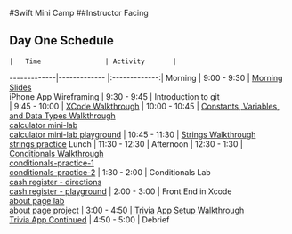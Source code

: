 #Swift Mini Camp
##Instructor Facing
<br>
## Day One Schedule
 	|	Time        		| Activity       |
   -------------|-------------       |:-------------:|
    Morning	            |   9:00 - 9:30        | [Morning Slides](https://docs.google.com/a/upperlinecode.com/presentation/d/1KkqzxB72PW-mL4N35C5eqF9CGI-WnXi-SASKDqgBRZU/edit?usp=sharing) <br> iPhone App Wireframing
		            |   9:30 - 9:45    	   | Introduction to git	     
 		            |   9:45 - 10:00  	   | [XCode Walkthrough](https://github.com/upperlinecode/swift-mini-camp-instructor/blob/master/xcode-setup.md)
 		            |   10:00 - 10:45	   | [Constants, Variables, and Data Types Walkthrough](https://github.com/upperlinecode/swift-mini-camp-instructor/blob/master/intro-constants-variables.md) <br> [calculator mini-lab](https://github.com/upperlinecode/intro-to-swift/blob/master/day-1/lab-calculator.md) <br> [calculator mini-lab playground](https://github.com/upperlinecode/intro-to-swift/tree/master/day-1/CalculatorLab.playground)
	                    |  	10:45 - 11:30	   | [Strings Walkthrough](https://github.com/upperlinecode/swift-mini-camp-instructor/blob/master/intro-string-methods.md) <br> [strings practice](https://github.com/upperlinecode/intro-to-swift/blob/master/day-1/strings-practice.md)
Lunch 		            |   11:30 - 12:30      |
Afternoon                   |   12:30 - 1:30       | [Conditionals Walkthrough](https://github.com/upperlinecode/swift-mini-camp-instructor/blob/master/conditionals-intro.md)<br> [conditionals-practice-1](https://github.com/upperlinecode/intro-to-swift/tree/master/day-1/ConditionalsPractice1.playground)<br> [conditionals-practice-2](https://github.com/upperlinecode/intro-to-swift/tree/master/day-1/ConditionalsPractice2.playground)
		            |   1:30 - 2:00        | Conditionals Lab <br> [cash register - directions](https://github.com/upperlinecode/intro-to-swift/blob/master/day-1/lab-cash-register.md)<br>[cash register - playground](https://github.com/upperlinecode/intro-to-swift/tree/master/day-1/CashRegister.playground)
		            |   2:00 - 3:00        | Front End in Xcode <br> [about page lab](https://github.com/upperlinecode/intro-to-swift/blob/master/day-1/about-page-lab.md) <br> [about page project](https://github.com/upperlinecode/intro-to-swift/tree/master/day-1/AboutPage)
		            |   3:00 - 4:50        | [Trivia App Setup Walkthrough](https://github.com/upperlinecode/swift-mini-camp-instructor/blob/master/trivia-app-setup.md) <br> [Trivia App Continued](https://github.com/upperlinecode/swift-mini-camp-instructor/blob/master/trivia-app-continued.md) 
		            |   4:50 - 5:00        | Debrief
